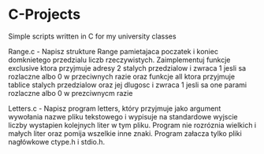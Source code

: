 # C-Projects
Simple scripts written in C for my university classes

Range.c - Napisz strukture Range pamietajaca poczatek i koniec domknietego przedzialu liczb rzeczywistych. 
Zaimplementuj funkcje  exclusive ktora przyjmuje adresy 2 stalych przedzialow i zwraca 1 jesli sa rozlaczne albo 0 w przeciwnych razie
oraz funkcje all ktora przyjmuje tablice stalych przedzialow oraz jej dlugosc i zwraca 1 jesli sa one parami rozlaczne albo 0 w prezciwnycm razie

Letters.c - Napisz program letters, który przyjmuje jako argument wywołania nazwe pliku tekstowego i wypisuje
na standardowe wyjscie liczby wystapien kolejnych liter w tym pliku. Program nie rozróznia wielkich i
małych liter oraz pomija wszelkie inne znaki. Program załacza tylko pliki nagłówkowe ctype.h i stdio.h.
